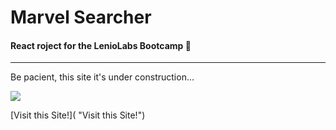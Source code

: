 # Marvel Searcher
#### React roject for the LenioLabs Bootcamp :metal:
----
Be pacient, this site it's under construction...

![](https://i.ibb.co/zJbHBGk/preview.png)

[Visit this Site!]( "Visit this Site!")